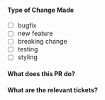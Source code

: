 #### Type of Change Made 
- [ ] bugfix 
- [ ] new feature 
- [ ] breaking change 
- [ ] testing 
- [ ] styling
#### What does this PR do?
#### What are the relevant tickets?